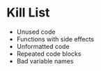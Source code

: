 Kill List
=========
* Unused code
* Functions with side effects
* Unformatted code
* Repeated code blocks
* Bad variable names


    
    
    
    
    
